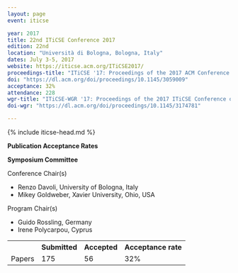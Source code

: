 ```yaml
---
layout: page
event: iticse

year: 2017
title: 22nd ITiCSE Conference 2017
edition: 22nd
location: "Università di Bologna, Bologna, Italy"
dates: July 3-5, 2017
website: https://iticse.acm.org/ITiCSE2017/
proceedings-title: "ITiCSE '17: Proceedings of the 2017 ACM Conference on Innovation and Technology in Computer Science Education"  
doi: "https://dl.acm.org/doi/proceedings/10.1145/3059009"
acceptance: 32%
attendance: 228
wgr-title: "ITiCSE-WGR '17: Proceedings of the 2017 ITiCSE Conference on Working Group Reports"
doi-wgr: "https://dl.acm.org/doi/proceedings/10.1145/3174781"

---
```


{% include iticse-head.md %}

**Publication Acceptance Rates**

 <table class="table table-hover table-sm"><tbody><tr><th> </th>
<th>Submitted</th>
<th>Accepted</th>
<th>Acceptance rate</th>
</tr><tr><td>Papers</td>
<td>175</td>
<td>56</td>
<td>32%</td>

**Symposium Committee**

Conference Chair(s)

-   Renzo Davoli, University of Bologna, Italy
-   Mikey Goldweber, Xavier University, Ohio, USA

Program Chair(s)

-   Guido Rossling, Germany
-   Irene Polycarpou, Cyprus